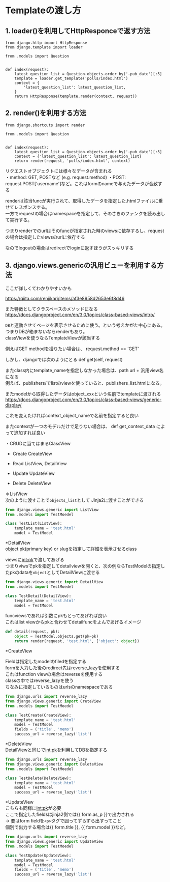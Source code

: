 # Templateの渡し方
## 1. loader()を利用してHttpResponceで返す方法

```
from django.http import HttpResponse
from django.template import loader

from .models import Question


def index(request):
    latest_question_list = Question.objects.order_by('-pub_date')[:5]
    template = loader.get_template('polls/index.html')
    context = {
        'latest_question_list': latest_question_list,
    }
    return HttpResponse(template.render(context, request))
```

## 2. render()を利用する方法

```
from django.shortcuts import render

from .models import Question


def index(request):
    latest_question_list = Question.objects.order_by('-pub_date')[:5]
    context = {'latest_question_list': latest_question_list}
    return render(request, 'polls/index.html', context)
```

リクエストオブジェクトには様々なデータが含まれる  
・method: GET, POSTなど (e.g. request.method)
・POST: request.POST['username']など。これはformのnameで与えたデータが合致する

renderは該当funcが実行されて、取得したデータを指定した.htmlファイルに乗せてレスポンスする。  
一方でrequestの場合はnamespaceを指定して、そのさきのファンクを読み出して実行する。  

つまりrenderでのurlはそのfuncが指定された時のviewsに依存するし、requestの場合は指定したviewsのurlに依存する

なのでlogoutの場合はredirectでloginに返すほうがスッキリする


## 3. django.views.genericの汎用ビューを利用する方法
ここが詳しくてわかりやすいかも

https://qiita.com/renjikari/items/af3e8958d2653e6f8d46


また特徴としてクラスベースのメソッドになる
https://docs.djangoproject.com/en/3.0/topics/class-based-views/intro/

`DB`と連動させてページを表示させるために使う。という考えかがた中心にある。  
つまりDBが絡まないならrenderもあり。  
classViewを使うならTemplateViewが該当する  

例えばGET methodを撮りたい場合は、
    request.method == 'GET'

しかし、djangoでは次のようにとる
    def get(self, request)

またclass内にtemplate_nameを指定しなかった場合は、path url + 汎用view名になる  
例えば、publishers/でlistのviewを使っていると、publishers_list.htmlになる。

またmodelから取得したデータはobject_xxxという名前でtemplateに渡される  
https://docs.djangoproject.com/en/3.0/topics/class-based-views/generic-display/

これを変えたければcontext_object_nameで名前を指定すると良い

またcontextが一つのモデルだけで足りない場合は、
def get_context_data によって追加すれば良い

・CRUDに当てはまるClassView
- Create
CreateView

- Read
ListView, DetailView

- Update
UpdateView

- Delete
DeleteView


＊ListView  
次のように渡すことで`objects_list`として Jinja2に渡すことができる

```ListViews.py
from django.views.generic import ListView
from .models import TestMoedel

class TestList(ListView):
    template_name = 'test.html'
    model = TestModel
```

*DetailView    
object pk(primary key) or slugを指定して詳細を表示させるclass  

viewsに<int:pk>で渡してあげる  
つまりviwsでpkを指定してdetailviewを開くと、次の例ならTestModelの指定したpkのdataを`object`としてDetailViewに渡せる  

```DetailViews.py
from django.views.generic import DetailView
from .models import TestMoedel

class TestDetail(DetailView):
    template_name = 'test.html'
    model = TestModel
```

funcviewsであれば引数にpkもとってあげれば良い  
これはlist viewからpkと合わせてdetailfuncをよんであげるイメージ
```FuncViews.py
def detail(request, pk):
    object = TestModel.objects.get(pk=pk)
    return render(request, 'test.html', {'object': object})
```

*CreateView

Fieldは指定したmodelのfiledを指定する  
formを入力した後のredirect先はreverse_lazyを使用する  
これはfunction viewの場合はreverseを使用する  
classの中ではreverse_lazyを使う  
ちなみに指定しているものはurlsのnamespaceである  

```CreateViews.py
from django.urls import reverse_lazy
from django.views.generic import CreteView
from .models import TestMoedel

class TestCreate(CreateView):
    template_name = 'test.html'
    model = TestModel
    fields = ('title', 'memo')
    success_url = reverse_lazy('list')
```

*DeleteView  
DetailViewと同じで<int:pk>を利用してDBを指定する

```DeleteView.py
from django.urls import reverse_lazy
from django.views.generic import DeleteView
from .models import TestMoedel

class TestDelete(DeleteView):
    template_name = 'test.html'
    model = TestModel
    success_url = reverse_lazy('list')
```

*UpdateView  
こちらも同様に<int:pk>が必要  
ここで指定したfieldsはjinja2側では{{ form.as_p }}で出力される  
    -> 要はform fieldを`<p>`タグで囲ってずらずら出すってこと  
個別で出力する場合は{{ form.title }}, {{ form.model }}など。  

```UpdateView.py
from django.urls import reverse_lazy
from django.views.generic import UpdateView
from .models import TestMoedel

class TestUpdate(UpdateView):
    template_name = 'test.html'
    model = TestModel
    fields = ('title', 'memo')
    success_url = reverse_lazy('list')
```